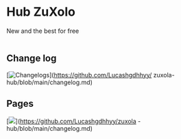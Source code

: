 # Hub ZuXolo
New and the best for free
```moon

```
## Change log
[![Changelogs](https://img.shields.io/badge/Changelogs%20%20-333333?style=for-the-badge&logo=github&logoColor=white)](https://github.com/Lucashgdhhyy/ zuxola-hub/blob/main/changelog.md)

## Pages
[![](https://img.shields.io/badge/Paginas%20%20-333333?style=for-the-badge&logo=github&logoColor=white)](https://github.com/Lucashgdhhyy/zuxola -hub/blob/main/changelog.md)
